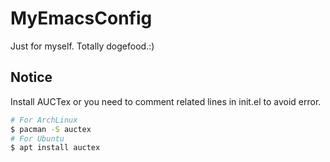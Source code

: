 # MyEmacsConfig

Just for myself.
Totally dogefood.:)

## Notice
Install AUCTex or you need to comment related lines in init.el to avoid error.
```bash
# For ArchLinux
$ pacman -S auctex
# For Ubuntu
$ apt install auctex
```
